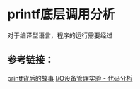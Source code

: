 # printf底层调用分析

对于编译型语言，程序的运行需要经过







## 参考链接：
[printf背后的故事](https://www.cnblogs.com/fanzhidongyzby/p/3519838.html)
[I/O设备管理实验 - 代码分析](http://edward-zhu.github.io/special/os_exp/2015/01/03/exp-6.2.html)

